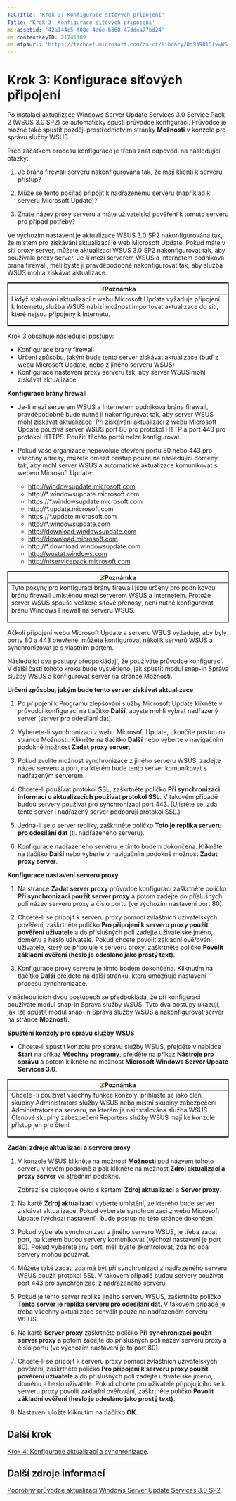 ```yaml
---
TOCTitle: 'Krok 3: Konfigurace síťových připojení'
Title: 'Krok 3: Konfigurace síťových připojení'
ms:assetid: '42a144c5-f08e-4a6e-b360-47ddea77bd24'
ms:contentKeyID: 21741109
ms:mtpsurl: 'https://technet.microsoft.com/cs-cz/library/Dd939815(v=WS.10)'
---
```


Krok 3: Konfigurace síťových připojení
======================================

Po instalaci aktualizace Windows Server Update Services 3.0 Service Pack 2 (WSUS 3.0 SP2) se automaticky spustí průvodce konfigurací. Průvodce je možné také spustit později prostřednictvím stránky **Možnosti** v konzole pro správu služby WSUS.

Před začátkem procesu konfigurace je třeba znát odpovědi na následující otázky:

1. Je brána firewall serveru nakonfigurována tak, že mají klienti k serveru přístup?

2. Může se tento počítač připojit k nadřazenému serveru (například k serveru Microsoft Update)?

3. Znáte název proxy serveru a máte uživatelská pověření k tomuto serveru pro případ potřeby?

Ve výchozím nastavení je aktualizace WSUS 3.0 SP2 nakonfigurována tak, že místem pro získávání aktualizací je web Microsoft Update. Pokud máte v síti proxy server, můžete aktualizaci WSUS 3.0 SP2 nakonfigurovat tak, aby používala proxy server. Je-li mezi serverem WSUS a Internetem podniková brána firewall, měli byste ji pravděpodobně nakonfigurovat tak, aby služba WSUS mohla získávat aktualizace.

<p> </p>
<table style="border:1px solid black;">
<colgroup>
<col width="100%" />
</colgroup>
<thead>
<tr class="header">
<th><img src="images/Dd939815.note(WS.10).gif" />Poznámka</th>
</tr>
</thead>
<tbody>
<tr class="odd">
<td style="border:1px solid black;">I když stahování aktualizací z webu Microsoft Update vyžaduje připojení k Internetu, služba WSUS nabízí možnost importovat aktualizace do sítí, které nejsou připojeny k Internetu.
<p></p></td>
</tr>
</tbody>
</table>
<p> </p>

Krok 3 obsahuje následující postupy:

-   Konfigurace brány firewall
-   Určení způsobu, jakým bude tento server získávat aktualizace (buď z webu Microsoft Update, nebo z jiného serveru WSUS)
-   Konfigurace nastavení proxy serveru tak, aby server WSUS mohl získávat aktualizace

**Konfigurace brány firewall**
-   Je-li mezi serverem WSUS a Internetem podniková brána firewall, pravděpodobně bude nutné ji nakonfigurovat tak, aby server WSUS mohl získávat aktualizace. Při získávání aktualizací z webu Microsoft Update používá server WSUS port 80 pro protokol HTTP a port 443 pro protokol HTTPS. Použití těchto portů nelze konfigurovat.

-   Pokud vaše organizace nepovoluje otevření portu 80 nebo 443 pro všechny adresy, můžete omezit přístup pouze na následující domény tak, aby mohl server WSUS a automatické aktualizace komunikovat s webem Microsoft Update:

    -   http://windowsupdate.microsoft.com
    -   http://\*.windowsupdate.microsoft.com
    -   https://\*.windowsupdate.microsoft.com
    -   http://\*.update.microsoft.com
    -   https://\*.update.microsoft.com
    -   http://\*.windowsupdate.com
    -   http://download.windowsupdate.com
    -   http://download.microsoft.com
    -   http://\*.download.windowsupdate.com
    -   http://wustat.windows.com
    -   http://ntservicepack.microsoft.com

<p> </p>
<table style="border:1px solid black;">
<colgroup>
<col width="100%" />
</colgroup>
<thead>
<tr class="header">
<th><img src="images/Dd939815.note(WS.10).gif" />Poznámka</th>
</tr>
</thead>
<tbody>
<tr class="odd">
<td style="border:1px solid black;">Tyto pokyny pro konfiguraci brány firewall jsou určeny pro podnikovou bránu firewall umístěnou mezi serverem WSUS a Internetem. Protože server WSUS spouští veškeré síťové přenosy, není nutné konfigurovat bránu Windows Firewall na serveru WSUS.
<p></p></td>
</tr>
</tbody>
</table>
<p> </p>

Ačkoli připojení webu Microsoft Update a serveru WSUS vyžaduje, aby byly porty 80 a 443 otevřené, můžete konfigurovat několik serverů WSUS a synchronizovat je s vlastním portem.

Následující dva postupy předpokládají, že používáte průvodce konfigurací. V další části tohoto kroku bude vysvětleno, jak spustit modul snap-in Správa služby WSUS a konfigurovat server na stránce Možnosti.

**Určení způsobu, jakým bude tento server získávat aktualizace**
1.  Po připojení k Programu zlepšování služby Microsoft Update klikněte v průvodci konfigurací na tlačítko **Další**, abyste mohli vybrat nadřazený server (server pro odesílání dat).

2.  Vyberete-li synchronizaci z webu Microsoft Update, ukončíte postup na stránce Možnosti. Klikněte na tlačítko **Další** nebo vyberte v navigačním podokně možnost **Zadat proxy server**.

3.  Pokud zvolíte možnost synchronizace z jiného serveru WSUS, zadejte název serveru a port, na kterém bude tento server komunikovat s nadřazeným serverem.

4.  Chcete-li používat protokol SSL, zaškrtněte políčko **Při synchronizaci informací o aktualizacích používat protokol SSL**. V takovém případě budou servery používat pro synchronizaci port 443. (Ujistěte se, zda tento server i nadřazený server podporují protokol SSL.)

5.  Jedná-li se o server repliky, zaškrtněte políčko **Toto je replika serveru pro odesílání dat** (tj. nadřazeného serveru).

6.  Konfigurace nadřazeného serveru je tímto bodem dokončena. Klikněte na tlačítko **Další** nebo vyberte v navigačním podokně možnost **Zadat proxy server**.

**Konfigurace nastavení serveru proxy**
1.  Na stránce **Zadat server proxy** průvodce konfigurací zaškrtněte políčko **Při synchronizaci použít server proxy** a potom zadejte do příslušných polí název serveru proxy a číslo portu (ve výchozím nastavení port 80).

2.  Chcete-li se připojit k serveru proxy pomocí zvláštních uživatelských pověření, zaškrtněte políčko **Pro připojení k serveru proxy použít pověření uživatele** a do příslušných polí zadejte uživatelské jméno, doménu a heslo uživatele. Pokud chcete povolit základní ověřování uživatele, který se připojuje k serveru proxy, zaškrtněte políčko **Povolit základní ověření (heslo je odesláno jako prostý text)**.

3.  Konfigurace proxy serveru je tímto bodem dokončena. Kliknutím na tlačítko **Další** přejdete na další stránku, která umožňuje nastavení procesu synchronizace.

V následujících dvou postupech se předpokládá, že při konfiguraci používáte modul snap-in Správa služby WSUS. Tyto dva postupy ukazují, jak lze spustit modul snap-in Správa služby WSUS a nakonfigurovat server na stránce **Možnosti**.

**Spuštění konzoly pro správu služby WSUS**
-   Chcete-li spustit konzolu pro správu služby WSUS, přejděte v nabídce **Start** na příkaz **Všechny programy**, přejděte na příkaz **Nástroje pro správu** a potom klikněte na možnost **Microsoft Windows Server Update Services 3.0**.

<p> </p>
<table style="border:1px solid black;">
<colgroup>
<col width="100%" />
</colgroup>
<thead>
<tr class="header">
<th><img src="images/Dd939815.note(WS.10).gif" />Poznámka</th>
</tr>
</thead>
<tbody>
<tr class="odd">
<td style="border:1px solid black;">Chcete-li používat všechny funkce konzoly, přihlaste se jako člen skupiny Administrators služby WSUS nebo místní skupiny zabezpečení Administrators na serveru, na kterém je nainstalována služba WSUS. Členové skupiny zabezpečení Reporters služby WSUS mají ke konzole přístup jen pro čtení.
<p></p></td>
</tr>
</tbody>
</table>
<p> </p>

**Zadání zdroje aktualizací a serveru proxy**
1.  V konzole WSUS klikněte na možnost **Možnosti** pod názvem tohoto serveru v levém podokně a pak klikněte na možnost **Zdroj aktualizací a proxy server** ve středním podokně.

    Zobrazí se dialogové okno s kartami **Zdroj aktualizací** a **Server proxy**.

2.  Na kartě **Zdroj aktualizací** vyberte umístění, ze kterého bude server získávat aktualizace. Pokud vyberete synchronizaci z webu Microsoft Update (výchozí nastavení), bude postup na této stránce dokončen.

3.  Pokud vyberete synchronizaci z jiného serveru WSUS, je třeba zadat port, na kterém budou servery komunikovat (výchozí nastavení je port 80). Pokud vyberete jiný port, měli byste zkontrolovat, zda ho oba servery mohou používat.

4.  Můžete také zadat, zda má být při synchronizaci z nadřazeného serveru WSUS použit protokol SSL. V takovém případě budou servery používat port 443 pro synchronizaci z nadřazeného serveru.

5.  Pokud je tento server replika jiného serveru WSUS, zaškrtněte políčko **Tento server je replika serveru pro odesílání dat**. V takovém případě je třeba všechny aktualizace schválit pouze na nadřazeném serveru WSUS.

6.  Na kartě **Server proxy** zaškrtněte políčko **Při synchronizaci použít server proxy** a potom zadejte do příslušných polí název serveru proxy a číslo portu (ve výchozím nastavení je to port 80).

7.  Chcete-li se připojit k serveru proxy pomocí zvláštních uživatelských pověření, zaškrtněte políčko **Pro připojení k serveru proxy použít pověření uživatele** a do příslušných polí zadejte uživatelské jméno, doménu a heslo uživatele. Pokud chcete pro uživatele připojujícího se k serveru proxy povolit základní ověřování, zaškrtněte políčko **Povolit základní ověření (heslo je odesláno jako prostý text)**.

8.  Nastavení uložte kliknutím na tlačítko **OK**.

Další krok
----------

[Krok 4: Konfigurace aktualizací a synchronizace](https://technet.microsoft.com/deeaa7e1-9b50-45cb-9537-d75f70de3405).

Další zdroje informací
----------------------

[Podrobný průvodce aktualizací Windows Server Update Services 3.0 SP2](https://technet.microsoft.com/4b504edc-93b3-45b0-a7e8-d0107f1a4442)
